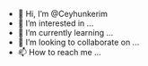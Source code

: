 - 👋 Hi, I’m @Ceyhunkerim
- 👀 I’m interested in ...
- 🌱 I’m currently learning ...
- 💞️ I’m looking to collaborate on ...
- 📫 How to reach me ...

<!---
Ceyhunkerim/Ceyhunkerim is a ✨ special ✨ repository because its `README.md` (this file) appears on your GitHub profile.
You can click the Preview link to take a look at your changes.
--->
